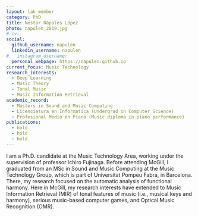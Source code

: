 ```yaml
---
layout: lab_member
category: PhD
title: Néstor Nápoles López
photo: napulen_2019.jpg
# cv:
social:
  github_username: napulen
  linkedin_username: napulen
#   instagram_username:
  personal_webpage: https://napulen.github.io
current_focus: Music Technology
research_interests:
  - Deep Learning
  - Music Theory
  - Tonal Music
  - Music Information Retrieval
academic_record:
  - Masters in Sound and Music Computing
  - Licenciatura en Informatica (Undergrad in Computer Science)
  - Profesional Medio en Piano (Music diploma in piano performance)
publications:
  - hold
  - hold
  - hold
---
```


I am a Ph.D. candidate at the Music Technology Area, working under the supervision of professor Ichiro Fujinaga. Before attending McGill, I graduated from an MSc in Sound and Music Computing at the Music Technology Group, which is part of Universitat Pompeu Fabra, in Barcelona. There, my research focused on the automatic analysis of functional harmony. Here in McGill, my research interests have extended to Music Information Retrieval (MIR) of tonal features of music (i.e., musical keys and harmony), serious music-based computer games, and Optical Music Recognition (OMR).